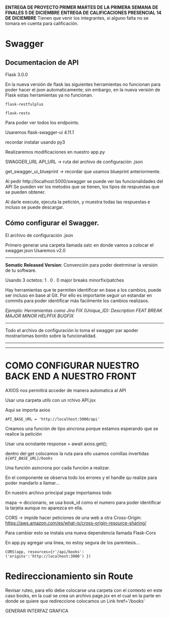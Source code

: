 
**ENTREGA DE PROYECTO PRIMER MARTES DE LA PRIMERA SEMANA DE FINALES 5 DE DICIEMBRE**
**ENTREGA DE CALIFICACIONES PRESENCIAL 14 DE DICIEMBRE**
Tienen que venir los integrantes, si alguno falta no se tomara en cuenta para calificación. 


# Swagger
## Documentacion de API

Flask 3.0.0

En la nueva versión de flask las siguientes herramientas no funcionan para poder hacer el json automaticamente; sin embargo, en la nueva versión de Flask estas herramientas ya no funcionan. 
```
flask-restfulplus
```
```
flask-restx
```

Para poder ver todos los endpoints.


Usaremos flask-swagger-ui   4.11.1

recordar instalar usando py3

Realizaremos modificaciones en nuestro app.py

SWAGGER_URL
API_URL -> ruta del archivo de configuración .json

get_swagger_ui_blueprint -> recordar que usamos blueprint anteriormente.



Al pedir http://localhost:5000/swagger se puede ver las funcionalidades del API
Se pueden ver los metodos que se tienen, los tipos de respuestas que se pueden obtener. 


Al darle execute, ejecuta la petición, y muestra todas las respuestas e incluso se puede descargar. 

## Cómo configurar el Swagger.
El archivo de configuración .json 

Primero generar una carpeta llamada satc en donde vamos a colocar el swagger.json
Usaremos v2.0

---
**Sematic Released Version**: Convención para poder deetrminar la versión de tu software. 

Usando 3 octetos:
          1    .    0    .    0 
    major breaks         minorfix/patches

Hay herramientas que te permiten identificar en base a los cambios, puede ser incluso en base al Git. Por ello es importante seguir un estandar en commits para poder identificar más facilmente los cambios realizaos. 

*Ejemplo: Herramientas como Jira*
*FIX (Unique_ID): Description*
*FEAT*
*BREAK*
*MAJOR*
*MINOR*
*HELPFIX*
*BUGFIX*

---

Todo el archivo de configuración lo toma el swagger par apoder mostrarlomas bonito sobre la funcionalidad.

---
---

# COMO CONFIGURAR NUESTRO BACK END A NUESTRO FRONT

AXIOS nos permitirá acceder de manera automatica al API

Usar una carpeta *utils*  con un rchivo API.jsx

Aqui se importa axios

```
API_BASE_URL = 'http://localhost:5000/api'
```


Creamos una función de tipo aincrona porque estamos esperando que se realice la petición

Usar una ocnstante response = await axios.get();

dentro del get colocamos la ruta para ello usamos comillas invertidas *`${API_BASE_URL}/books`*



Una función asincrona por cada función a realizar. 



En el componente se observa todo los errores y el handle qu realize para poder mandarlo a llamar...



En nuestro archivo principal page importamos todo



mapa -> diccionario, se usa book_id como el numero para poder identificar la tarjeta aunque no aparezca en ella. 




CORS -> impide hacer peticiones de una web a otra
Cross-Origin: https://aws.amazon.com/es/what-is/cross-origin-resource-sharing/

Para cambiar esto se instala una nueva dependencia llamada Flask-Cors

En app.py agregar una linea, no estoy segura de los parentesis...
```
CORS(app, resources={r'/api/books': ('origins':'http://localhost:3000') }) 
```


# Redireccionamiento sin Route
Revisar ruteo, para ello debe colocarse una carpeta con el contexto en este caso books, en la cual se crea un archivo page.jsx en el cual en la parte en donde se quiere que redireccione colocamos un Link href='/books'





GENERAR INTERFAZ GRAFICA 



